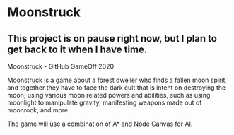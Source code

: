 # Moonstruck
 
## This project is on pause right now, but I plan to get back to it when I have time.

Moonstruck - GitHub GameOff 2020

Moonstruck is a game about a forest dweller who finds a fallen moon spirit, and together they have to face the dark cult that is intent on destroying the moon, using various moon related powers and abilities, such as using moonlight to manipulate gravity, manifesting weapons made out of moonrock, and more.

The game will use a combination of A* and Node Canvas for AI.

